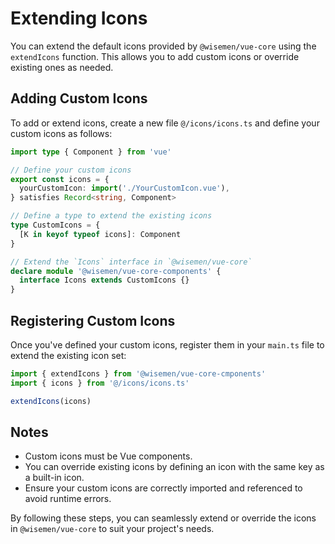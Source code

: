 # Extending Icons

You can extend the default icons provided by `@wisemen/vue-core` using the `extendIcons` function. This allows you to add custom icons or override existing ones as needed.

## Adding Custom Icons

To add or extend icons, create a new file `@/icons/icons.ts` and define your custom icons as follows:

```ts
import type { Component } from 'vue'

// Define your custom icons
export const icons = {
  yourCustomIcon: import('./YourCustomIcon.vue'),
} satisfies Record<string, Component>

// Define a type to extend the existing icons
type CustomIcons = {
  [K in keyof typeof icons]: Component
}

// Extend the `Icons` interface in `@wisemen/vue-core`
declare module '@wisemen/vue-core-components' {
  interface Icons extends CustomIcons {}
}
```

## Registering Custom Icons

Once you've defined your custom icons, register them in your `main.ts` file to extend the existing icon set:

```ts
import { extendIcons } from '@wisemen/vue-core-cmponents'
import { icons } from '@/icons/icons.ts'

extendIcons(icons)
```

## Notes
- Custom icons must be Vue components.
- You can override existing icons by defining an icon with the same key as a built-in icon.
- Ensure your custom icons are correctly imported and referenced to avoid runtime errors.

By following these steps, you can seamlessly extend or override the icons in `@wisemen/vue-core` to suit your project's needs.
